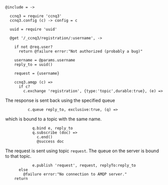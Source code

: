     @include = ->

      ccnq3 = require 'ccnq3'
      ccnq3.config (c) -> config = c

      uuid = require 'uuid'

      @get '/_ccnq3/registration/:username', ->

        if not @req.user?
          return @failure error:"Not authorized (probably a bug)"

        username = @params.username
        reply_to = uuid()

        request = {username}

        ccnq3.amqp (c) =>
          if c?
            c.exchange 'registration', {type:'topic',durable:true}, (e) =>

The response is sent back using the specified queue

              c.queue reply_to, exclusive:true, (q) =>

which is bound to a topic with the same name.

                q.bind e, reply_to
                q.subscribe (doc) =>
                  c.end()
                  @success doc

The request is sent using topic `request`. The queue on the server is bound to that topic.

                e.publish 'request', request, replyTo:reply_to
          else
            @failure error:"No connection to AMQP server."
        return
